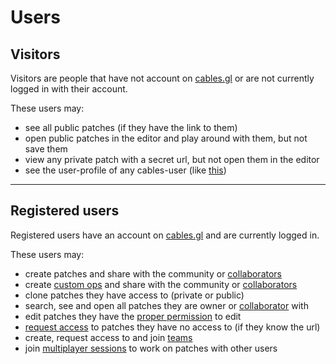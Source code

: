 # Users

## Visitors

Visitors are people that have not account on [cables.gl](https://cables.gl) or are not currently logged in with their account.

These users may:

- see all public patches (if they have the link to them)
- open public patches in the editor and play around with them, but not save them
- view any private patch with a secret url, but not open them in the editor
- see the user-profile of any cables-user (like [this](/user/cables))

---

## Registered users

Registered users have an account on [cables.gl](https://cables.gl) and are currently logged in.

These users may:

- create patches and share with the community or [collaborators](../1_patches/patches)
- create [custom ops](../../5_writing_ops/coding_ops) and share with the community or [collaborators](../3_ops/ops)
- clone patches they have access to (private or public)
- search, see and open all patches they are owner or [collaborator](../1_patches/patches) with
- edit patches they have the [proper permission](../1_patches/patches) to edit
- [request access](../1_patches/patches) to patches they have no access to (if they know the url)
- create, request access to and join [teams](../2_teams/teams)
- join [multiplayer sessions](../4_multiplayer) to work on patches with other users
